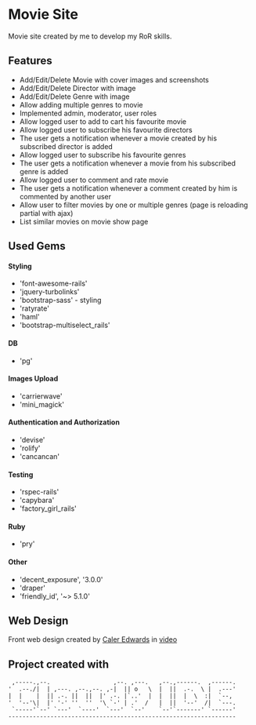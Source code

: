 # Movie Site

Movie site created by me to develop my RoR skills.

## Features

* Add/Edit/Delete Movie with cover images and screenshots
* Add/Edit/Delete Director with image
* Add/Edit/Delete Genre with image
* Allow adding multiple genres to movie
* Implemented admin, moderator, user roles
* Allow logged user to add to cart his favourite movie
* Allow logged user to subscribe his favourite directors
* The user gets a notification whenever a movie created by his subscribed director is added
* Allow logged user to subscribe his favourite genres
* The user gets a notification whenever a movie from his subscribed genre is added
* Allow logged user to comment and rate movie
* The user gets a notification whenever a comment created by him is commented by another user
* Allow user to filter movies by one or multiple genres (page is reloading partial with ajax)
* List similar movies on movie show page

## Used Gems

#### Styling
* 'font-awesome-rails'
* 'jquery-turbolinks'
* 'bootstrap-sass' - styling
* 'ratyrate'
* 'haml'
* 'bootstrap-multiselect_rails'

#### DB
* 'pg'

#### Images Upload
* 'carrierwave'
* 'mini_magick'

#### Authentication and Authorization
* 'devise'
* 'rolify'
* 'cancancan'

#### Testing
* 'rspec-rails'
* 'capybara'
* 'factory_girl_rails'

#### Ruby
* 'pry'

#### Other
* 'decent_exposure', '3.0.0'
* 'draper'
* 'friendly_id', '~> 5.1.0'

## Web Design

Front web design created by [Caler Edwards](https://www.youtube.com/channel/UCfzOLBT7jyHFcaTgwmnttog)
in [video](https://www.youtube.com/watch?v=fXKZxP5qDd0)

## Project created with
```
 ,-----.,--.                  ,--. ,---.   ,--.,------.  ,------.
'  .--./|  | ,---. ,--.,--. ,-|  || o   \  |  ||  .-.  \ |  .---'
|  |    |  || .-. ||  ||  |' .-. |`..'  |  |  ||  |  \  :|  `--, 
'  '--'\|  |' '-' ''  ''  '\ `-' | .'  /   |  ||  '--'  /|  `---.
 `-----'`--' `---'  `----'  `---'  `--'    `--'`-------' `------'
----------------------------------------------------------------- 
```
